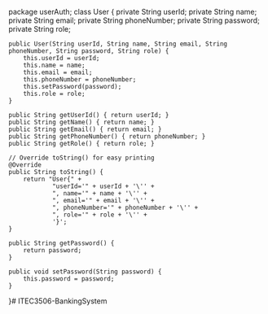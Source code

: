 package userAuth;
class User {
    private String userId;
    private String name;
    private String email;
    private String phoneNumber;
    private String password;
    private String role;

    public User(String userId, String name, String email, String phoneNumber, String password, String role) {
        this.userId = userId;
        this.name = name;
        this.email = email;
        this.phoneNumber = phoneNumber;
        this.setPassword(password);
        this.role = role;
    }

    public String getUserId() { return userId; }
    public String getName() { return name; }
    public String getEmail() { return email; }
    public String getPhoneNumber() { return phoneNumber; }
    public String getRole() { return role; }

    // Override toString() for easy printing
    @Override
    public String toString() {
        return "User{" +
                "userId='" + userId + '\'' +
                ", name='" + name + '\'' +
                ", email='" + email + '\'' +
                ", phoneNumber='" + phoneNumber + '\'' +
                ", role='" + role + '\'' +
                '}';
    }

	public String getPassword() {
		return password;
	}

	public void setPassword(String password) {
		this.password = password;
	}
}# ITEC3506-BankingSystem